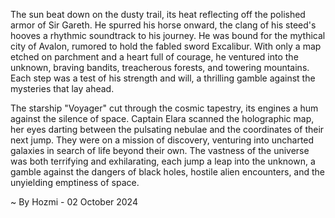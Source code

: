 
The sun beat down on the dusty trail, its heat reflecting off the polished armor of Sir Gareth. He spurred his horse onward, the clang of his steed's hooves a rhythmic soundtrack to his journey. He was bound for the mythical city of Avalon, rumored to hold the fabled sword Excalibur. With only a map etched on parchment and a heart full of courage, he ventured into the unknown, braving bandits, treacherous forests, and towering mountains. Each step was a test of his strength and will, a thrilling gamble against the mysteries that lay ahead.

The starship "Voyager" cut through the cosmic tapestry, its engines a hum against the silence of space. Captain Elara scanned the holographic map, her eyes darting between the pulsating nebulae and the coordinates of their next jump. They were on a mission of discovery, venturing into uncharted galaxies in search of life beyond their own. The vastness of the universe was both terrifying and exhilarating, each jump a leap into the unknown, a gamble against the dangers of black holes, hostile alien encounters, and the unyielding emptiness of space. 

~ By Hozmi - 02 October 2024
